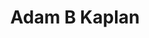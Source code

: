 ---
title: "Adam B Kaplan"
featured_image: '/images/mouna_loa_sunset.JPG'
description: "Physicist turned software engineer, product manager, dad, and other things."
---
